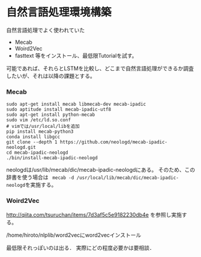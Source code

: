 # 自然言語処理環境構築

自然言語処理でよく使われていた

- Mecab
- Woird2Vec
- fasttext
等をインストール、最低限Tutorialを試す。



可能であれば、それらとLSTMを比較し、どこまで自然言語処理ができるか調査したいが、それは以降の課題とする。

### Mecab
```
sudo apt-get install mecab libmecab-dev mecab-ipadic
sudo aptitude install mecab-ipadic-utf8
sudo apt-get install python-mecab
sudo vim /etc/ld.so.conf
# vimでは/usr/local/libを追加
pip install mecab-python3
conda install libgcc
git clone --depth 1 https://github.com/neologd/mecab-ipadic-neologd.git
cd mecab-ipadic-neologd
./bin/install-mecab-ipadic-neologd
```
neologdは/usr/lib/mecab/dic/mecab-ipadic-neologdにある。
そのため、この辞書を使う場合は
` mecab -d /usr/local/lib/mecab/dic/mecab-ipadic-neologd`を実施する。


### Woird2Vec
http://qiita.com/tsuruchan/items/7d3af5c5e9182230db4e
を参照し実施する。

/home/hiroto/nlplib/word2vecにword2vecインストール

最低限それっぽいのは出る．
実際にどの程度必要かは要相談．

